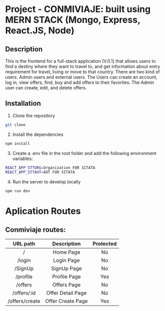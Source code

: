 # Project - CONMIVIAJE: built using MERN STACK (Mongo, Express, React.JS, Node)

## Description

This is the frontend for a full-stack application (V.0.1) that allows users to find a destiny where they want to travel to, and get information about entry requirement for travel, living or move to that country. There are two kind of users. Admin users and external users. The Users can create an account, log in, view offers, find, buy and add offers to their favorites. The Admin user can create, edit, and delete offers.


## Installation

1. Clone the repository

```bash
git clone
```

2. Install the dependencies

```bash
npm install
```

3. Create a .env file in the root folder and add the following environment variables:

```bash
REACT_APP_STTORG=Organization FOR SITATA
REACT_APP_STTAUT=AUT FOR SITATA

```

4. Run the server to develop locally

```bash
npm run dev
```


# Aplication Routes

## **Conmiviaje routes**:

| URL path                    | Description             | Protected                         | 
| :--------------------------:|:---------------------:  | :--------------------------------:| 
|            /                | Home Page               |             No                    | 
|        /login               | Login Page              |             No                    | 
|        /SignUp              | SignUp Page             |             No                    | 
|        /profile             | Profile Page            |             Yes                   | 
|        /offers              | Offers Page             |             No                    | 
|        /offers/:id          | Offer Detail Page       |             No                    | 
|        /offers/create       | Offer Create Page       |             Yes                   | 
